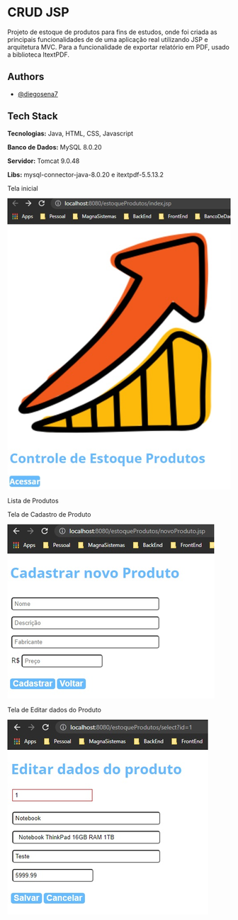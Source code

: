 ﻿
# CRUD JSP  
Projeto de estoque de produtos para fins de estudos, onde foi criada as principais funcionalidades de de uma aplicação real utilizando JSP e arquitetura MVC. 
Para a funcionalidade de exportar relatório em PDF, usado a biblioteca ItextPDF.

## Authors

- [@diegosena7](https://github.com/diegosena7)

  
## Tech Stack

**Tecnologias:** Java, HTML, CSS, Javascript

**Banco de Dados:** MySQL 8.0.20

**Servidor:** Tomcat 9.0.48

**Libs:** mysql-connector-java-8.0.20 e itextpdf-5.5.13.2
  

Tela inicial


![Acesso a lista de Produtos](telaInicial.jpg)


Lista de Produtos



Tela de Cadastro de Produto

![Cadastramento de Produtos](cadastroDeProdutos.jpg)



Tela de Editar dados do Produto

![Edição dos Dados dos Produtos](editarDadosDoProduto.jpg)

